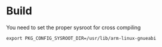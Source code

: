 # Build
You need to set the proper sysroot for cross compiling
```
export PKG_CONFIG_SYSROOT_DIR=/usr/lib/arm-linux-gnueabi
```
